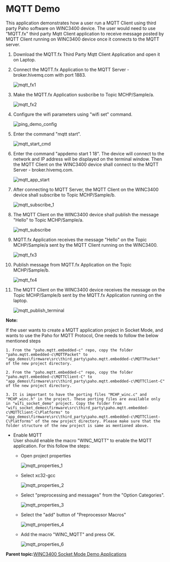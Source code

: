 # MQTT Demo

This application demonstrates how a user run a MQTT Client using third party Paho software on WINC3400 device. The user would need to use "MQTT.fx" third party Mqtt Client application to receive message posted by MQTT Client running on WINC3400 device once it connects to the MQTT server.

1.  Download the MQTT.fx Third Party Mqtt Client Application and open it on Laptop.

2.  Connect the MQTT.fx Application to the MQTT Server - broker.hivemq.com with port 1883.

    ![mqtt_fx1](GUID-3F4B943A-B357-462C-9C97-3F38C80743E0-low.png)

3.  Make the MQTT.fx Application susbcribe to Topic MCHP/Sample/a.

    ![mqtt_fx2](GUID-982757B8-0597-4511-BC95-D2AAEC39430A-low.png)

4.  Configure the wifi parameters using "wifi set" command.

    ![ping_demo_config](GUID-4DC916AC-6E5D-4F01-94F4-4D5AE0B066E8-low.png)

5.  Enter the command "mqtt start".

    ![mqtt_start_cmd](GUID-D629ED58-9264-4952-A989-34BB6D8F5378-low.png)

6.  Enter the command "appdemo start 1 18". The device will connect to the network and IP address will be displayed on the terminal window. Then the MQTT Client on the WINC3400 device shall connect to the MQTT Server - broker.hivemq.com.

    ![mqtt_app_start](GUID-800DF72A-25F0-42D9-84F0-0B946FE4607B-low.png)

7.  After connecting to MQTT Server, the MQTT Client on the WINC3400 device shall subscribe to Topic MCHP/Sample/b.

    ![mqtt_subscribe_1](GUID-E16CBF90-2933-4A2A-92AE-F77B18EFD075-low.png)

8.  The MQTT Client on the WINC3400 device shall publish the message "Hello" to Topic MCHP/Sample/a.

    ![mqtt_subscribe](GUID-B58CD159-6864-4ED2-826B-F107F3A80854-low.png)

9.  MQTT.fx Application receives the message "Hello" on the Topic MCHP/Sample/a sent by the MQTT Client running on the WINC3400.

    ![mqtt_fx3](GUID-7FE0DC0D-D002-412A-B205-2325E4F65500-low.png)

10. Publish message from MQTT.fx Application on the Topic MCHP/Sample/b.

    ![mqtt_fx4](GUID-A5E12442-97F4-47B1-9E96-163769D0F9F0-low.png)

11. The MQTT Client on the WINC3400 device receives the message on the Topic MCHP/Sample/b sent by the MQTT.fx Application running on the laptop.

    ![mqtt_publish_terminal](GUID-002C31E1-8458-44B6-A358-A5EE8A094C3F-low.png)


**Note:**

If the user wants to create a MQTT application project in Socket Mode, and wants to use the Paho for MQTT Protocol, One needs to follow the below mentioned steps

```
1. From the "paho.mqtt.embedded-c" repo, copy the folder "paho.mqtt.embedded-c\MQTTPacket" to "app_demos\firmware\src\third_party\paho.mqtt.embedded-c\MQTTPacket" of the new project directory.

2. From the "paho.mqtt.embedded-c" repo, copy the folder "paho.mqtt.embedded-c\MQTTClient-C" to "app_demos\firmware\src\third_party\paho.mqtt.embedded-c\MQTTClient-C" of the new project directory.

3. It is important to have the porting files "MCHP_winc.c" and "MCHP_winc.h" in the project. These porting files are available only in "wifi_socket_demo" project. Copy the folder from "wifi_socket_demos\firmware\src\third_party\paho.mqtt.embedded-c\MQTTClient-C\Platforms" to "app_demos\firmware\src\third_party\paho.mqtt.embedded-c\MQTTClient-C\Platforms" of the new project directory. Please make sure that the folder structure of the new project is same as mentioned above.
```

-   Enable MQTT<br />User should enable the macro "WINC\_MQTT" to enable the MQTT application. For this follow the steps:

    -   Open project properties

        ![mqtt_properties_1](GUID-E3D4F3D5-56FD-412A-A983-B3643F7B40C9-low.png)

    -   Select xc32-gcc

        ![mqtt_properties_2](GUID-841FE4DF-89BC-47C0-A15E-4DB7A033F4A6-low.png)

    -   Select "preprocessing and messages" from the "Option Categories".

        ![mqtt_properties_3](GUID-27AB5E81-8D4E-426D-89CE-F5C9A2AEB8C6-low.png)

    -   Select the "add" button of "Preprocessor Macros"

        ![mqtt_properties_4](GUID-F70B2969-531E-4529-9831-B77355599803-low.png)

    -   Add the macro "WINC\_MQTT" and press OK.

        ![mqtt_properties_6](GUID-3DA1E841-108D-4165-B6CE-2C60C398AB30-low.png)


**Parent topic:**[WINC3400 Socket Mode Demo Applications](GUID-0F3F81B8-4EC2-400B-BA38-648D7FD12A61.md)

